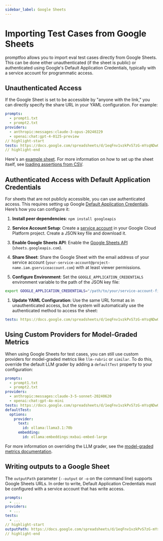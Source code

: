 ```yaml
---
sidebar_label: Google Sheets
---
```


# Importing Test Cases from Google Sheets

promptfoo allows you to import eval test cases directly from Google Sheets. This can be done either unauthenticated (if the sheet is public) or authenticated using Google's Default Application Credentials, typically with a service account for programmatic access.

## Unauthenticated Access

If the Google Sheet is set to be accessible by "anyone with the link," you can directly specify the share URL in your YAML configuration. For example:

```yaml
prompts:
  - prompt1.txt
  - prompt2.txt
providers:
  - anthropic:messages:claude-3-opus-20240229
  - openai:chat:gpt-4-0125-preview
// highlight-start
tests: https://docs.google.com/spreadsheets/d/1eqFnv1vzkPvS7zG-mYsqNDwOzvSaiIAsKB3zKg9H18c/edit?usp=sharing
// highlight-end
```

Here's an [example sheet](https://docs.google.com/spreadsheets/d/1eqFnv1vzkPvS7zG-mYsqNDwOzvSaiIAsKB3zKg9H18c/edit#gid=0). For more information on how to set up the sheet itself, see [loading assertions from CSV](/docs/configuration/expected-outputs/#load-assertions-from-csv).

## Authenticated Access with Default Application Credentials

For sheets that are not publicly accessible, you can use authenticated access. This requires setting up Google [Default Application Credentials](https://cloud.google.com/docs/authentication/application-default-credentials). Here’s how you can configure it:

1. **Install peer dependencies**: `npm install googleapis`

1. **Service Account Setup**: Create a [service account](https://console.cloud.google.com/iam-admin/serviceaccounts) in your Google Cloud Platform project. Create a JSON key file and download it.

1. **Enable Google Sheets API**: Enable the [Google Sheets API](https://console.cloud.google.com/apis/library/sheets.googleapis.com) (`sheets.googleapis.com`).

1. **Share Sheet**: Share the Google Sheet with the email address of your service account (`your-service-account@project-name.iam.gserviceaccount.com`) with at least viewer permissions.

1. **Configure Environment**: Set the `GOOGLE_APPLICATION_CREDENTIALS` environment variable to the path of the JSON key file:

```sh
export GOOGLE_APPLICATION_CREDENTIALS="/path/to/your/service-account-file.json"
```

1. **Update YAML Configuration**: Use the same URL format as in unauthenticated access, but the system will automatically use the authenticated method to access the sheet:

```yaml
tests: https://docs.google.com/spreadsheets/d/1eqFnv1vzkPvS7zG-mYsqNDwOzvSaiIAsKB3zKg9H18c/edit?usp=sharing
```

## Using Custom Providers for Model-Graded Metrics

When using Google Sheets for test cases, you can still use custom providers for model-graded metrics like `llm-rubric` or `similar`. To do this, override the default LLM grader by adding a `defaultTest` property to your configuration:

```yaml
prompts:
  - prompt1.txt
  - prompt2.txt
providers:
  - anthropic:messages:claude-3-5-sonnet-20240620
  - openai:chat:gpt-4o-mini
tests: https://docs.google.com/spreadsheets/d/1eqFnv1vzkPvS7zG-mYsqNDwOzvSaiIAsKB3zKg9H18c/edit?usp=sharing
defaultTest:
  options:
    provider:
      text:
        id: ollama:llama3.1:70b
      embedding:
        id: ollama:embeddings:mxbai-embed-large
```

For more information on overriding the LLM grader, see the [model-graded metrics documentation](/docs/configuration/expected-outputs/model-graded/#overriding-the-llm-grader).

## Writing outputs to a Google Sheet

The `outputPath` parameter (`--output` or `-o` on the command line) supports Google Sheets URLs. In order to write, Default Application Credentials must be configured with a service account that has write access.

```yaml
prompts:
  - ...
providers:
  - ...
tests:
  - ...
// highlight-start
outputPath: https://docs.google.com/spreadsheets/d/1eqFnv1vzkPvS7zG-mYsqNDwOzvSaiIAsKB3zKg9H18c/edit?usp=sharing
// highlight-end
```
